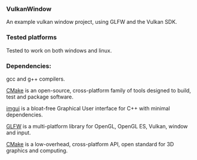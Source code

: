### VulkanWindow
An example vulkan window project, using GLFW and the Vulkan SDK.

### Tested platforms
Tested to work on both windows and linux.

### Dependencies:
gcc and g++ compilers.

[CMake](https://cmake.org/) is an open-source, cross-platform family of tools designed to build, test and package software.

[imgui](https://github.com/ocornut/imgui) is a bloat-free Graphical User interface for C++ with minimal dependencies.

[GLFW](https://github.com/glfw/glfw) is a multi-platform library for OpenGL, OpenGL ES, Vulkan, window and input.

[CMake](https://www.vulkan.org/) is a low-overhead, cross-platform API, open standard for 3D graphics and computing.  

